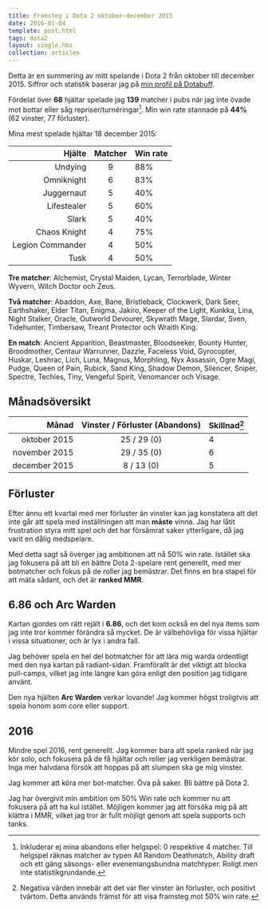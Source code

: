 ```yaml
---
title: Framsteg i Dota 2 oktober-december 2015
date: 2016-01-04
template: post.html
tags: dota2
layout: single.hbs
collection: articles
---
```

Detta är en summering av mitt spelande i Dota 2 från oktober till december 2015. Siffror och statistik baserar jag på [min profil på Dotabuff][1].

Fördelat över **68** hjältar spelade jag **139** matcher i pubs när jag inte övade mot bottar eller såg repriser/turnéringar[^1]. Min win rate stannade på **44%** (62 vinster, 77 förluster).

Mina mest spelade hjältar 18 december 2015:

| Hjälte                       | Matcher | Win rate |
| ---------------------------: | :-----: | :------- |
| Undying                      | 9       |      88% |
| Omniknight                   | 6       |      83% |
| Juggernaut                   | 5       |      40% |
| Lifestealer                  | 5       |      60% |
| Slark                        | 5       |      40% |
| Chaos Knight                 | 4       |      75% |
| Legion Commander             | 4       |      50% |
| Tusk                         | 4       |      50% |


**Tre matcher**: Alchemist, Crystal Maiden, Lycan, Terrorblade, Winter Wyvern, Witch Doctor och Zeus.

**Två matcher**: Abaddon, Axe, Bane, Bristleback, Clockwerk, Dark Seer, Earthshaker, Elder Titan, Enigma, Jakiro, Keeper of the Light, Kunkka, Lina, Night Stalker, Oracle, Outworld Devourer, Skywrath Mage, Slardar, Sven, Tidehunter, Timbersaw, Treant Protector och Wraith King.

**En match**: Ancient Apparition, Beastmaster, Bloodseeker, Bounty Hunter, Broodmother, Centaur Warrunner, Dazzle, Faceless Void, Gyrocopter, Huskar, Leshrac, Lich, Luna, Magnus, Morphling, Nyx Assassin, Ogre Magi, Pudge, Queen of Pain, Rubick, Sand King, Shadow Demon, Silencer, Sniper, Spectre, Techies, Tiny, Vengeful Spirit, Venomancer och Visage.


## Månadsöversikt

| Månad                    | Vinster / Förluster (Abandons)    | Skillnad[^2] |
| -----------------------: | :-------------------------------: | :----------- |
| oktober 2015             |       25 / 29                 (0) |            4 |
| november 2015            |       29 / 35                 (0) |            6 |
| december 2015            |        8 / 13                 (0) |            5 |


## Förluster

Efter ännu ett kvartal med mer förluster än vinster kan jag konstatera att det inte går att spela med inställningen att man **måste** vinna. Jag har låtit frustration styra mitt spel och det har försämrat saker ytterligare, då jag varit en dålig medspelare.

Med detta sagt så överger jag ambitionen att nå 50% win rate. Istället ska jag fokusera på att bli en bättre Dota 2-spelare rent generellt, med mer botmatcher och fokus på de roller jag bemästrar. Det finns en bra stapel för att mäta sådant, och det är **ranked MMR**.


## 6.86 och Arc Warden

Kartan gjordes om rätt rejält i **6.86**, och det kom också en del nya items som jag inte tror kommer förändra så mycket. De är välbehövliga för vissa hjältar i vissa situationer, och är lyx i andra fall.

Jag behöver spela en hel del botmatcher för att lära mig warda ordentligt med den nya kartan på radiant-sidan. Framförallt är det viktigt att blocka pull-camps, vilket jag inte längre kan göra enligt den position jag tidigare använt.

Den nya hjälten **Arc Warden** verkar lovande! Jag kommer högst troligtvis att spela honom som core eller support.

## 2016

Mindre spel 2016, rent generellt. Jag kommer bara att spela ranked när jag kör solo, och fokusera på de få hjältar och roller jag verkligen bemästrar. Inga mer halvdana försök att hoppas på att slumpen ska ge mig vinster.

Jag kommer att köra mer bot-matcher. Öva på saker. Bli bättre på Dota 2.

Jag har övergivit min ambition om 50% Win rate och kommer nu att fokusera på att ha kul istället. Möjligen kommer jag att försöka mig på att klättra i MMR, vilket jag tror är fullt möjligt genom att spela supports och tanks.


[^1]: Inkluderar ej mina abandons eller helgspel: 0 respektive 4 matcher. Till helgspel räknas matcher av typen All Random Deathmatch, Ability draft och ett gäng säsongs- eller evenemangsbundna matchtyper. Roligt men inte statistikgrundande.
[^2]: Negativa värden innebär att det var fler vinster än förluster, och positivt tvärtom. Detta används främst för att visa framsteg mot 50% win rate.


[1]: http://dotabuff.com/players/42850321